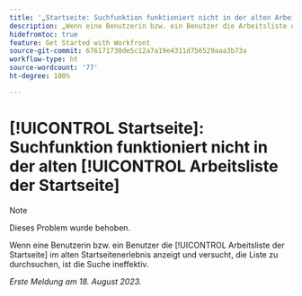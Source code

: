 ```yaml
---
title: '„Startseite: Suchfunktion funktioniert nicht in der alten Arbeitsliste der Startseite“'
description: „Wenn eine Benutzerin bzw. ein Benutzer die Arbeitsliste der Startseite im alten Startseitenerlebnis anzeigt und versucht, die Liste zu durchsuchen, ist die Suche ineffektiv“
hidefromtoc: true
feature: Get Started with Workfront
source-git-commit: 676171730de5c12a7a19e4311d756529aaa3b73a
workflow-type: ht
source-wordcount: '77'
ht-degree: 100%

---
```



# [!UICONTROL Startseite]: Suchfunktion funktioniert nicht in der alten [!UICONTROL Arbeitsliste der Startseite]

>[!NOTE]
>
>Dieses Problem wurde behoben.

Wenn eine Benutzerin bzw. ein Benutzer die [!UICONTROL Arbeitsliste der Startseite] im alten Startseitenerlebnis anzeigt und versucht, die Liste zu durchsuchen, ist die Suche ineffektiv.

_Erste Meldung am 18. August 2023._

